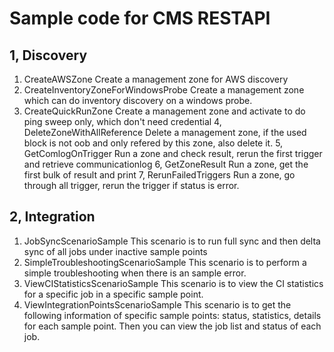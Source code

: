 # Sample code for CMS RESTAPI
## 1, Discovery
1. CreateAWSZone
	Create a management zone for AWS discovery
2. CreateInventoryZoneForWindowsProbe
	Create a management zone which can do inventory discovery on a windows probe.
3. CreateQuickRunZone
	Create a management zone and activate to do ping sweep only, which don't need credential
4, DeleteZoneWithAllReference
	Delete a management zone, if the used block is not oob and only refered by this zone, also delete it.
5, GetComlogOnTrigger
	Run a zone and check result, rerun the first trigger and retrieve communicationlog
6, GetZoneResult
	Run a zone, get the first bulk of result and print
7, RerunFailedTriggers
	Run a zone, go through all trigger, rerun the trigger if status is error. 

## 2, Integration
1. JobSyncScenarioSample
	This scenario is to run full sync and then delta sync of all jobs under inactive sample points
2. SimpleTroubleshootingScenarioSample
	This scenario is to perform a simple troubleshooting when there is an sample error.
3. ViewCIStatisticsScenarioSample
	This scenario is to view the CI statistics for a specific job in a specific sample point.
4. ViewIntegrationPointsScenarioSample
	This scenario is to get the following information of specific sample points: status, statistics, details for each sample point. Then you can view the job list and status of each job.